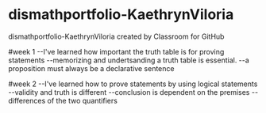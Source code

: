 # dismathportfolio-KaethrynViloria
dismathportfolio-KaethrynViloria created by Classroom for GitHub

#week 1
--I've learned how important the truth table is for proving statements
--memorizing and undertsanding a truth table is essential. 
--a proposition must always be a declarative sentence 

#week 2 
--I've learned how to prove statements by using logical statements 
--validity and truth is different 
--conclusion is dependent on the premises
--differences of the two quantifiers 
